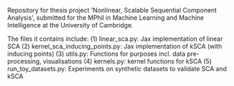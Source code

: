 Repository for thesis project 'Nonlinear, Scalable Sequential Component Analysis', submitted for the MPhil in Machine Learning and Machine Intelligence at the University of Cambridge.

The files it contains include:
(1) linear_sca.py: Jax implementation of linear SCA
(2) kernel_sca_inducing_points.py: Jax implementation of kSCA (with inducing points)
(3) utils.py: Functions for purposes incl. data pre-processing, visualisations
(4) kernels.py: kernel functions for kSCA
(5) run_toy_datasets.py: Experiments on synthetic datasets to validate SCA and kSCA
